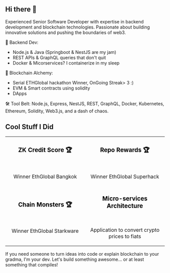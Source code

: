 ## Hi there 👋
Experienced Senior Software Developer with expertise in backend development and blockchain technologies. Passionate about building innovative solutions and pushing the boundaries of web3.

🚀 Backend Dev:
- Node.js & Java (Springboot & NestJS are my jam)
- REST APIs & GraphQL queries that don't quit
- Docker & Micorservices? I containerize in my sleep

🔗 Blockchain Alchemy:
- Serial ETHGlobal hackathon Winner, OnGoing Streak> 3 :)
- EVM & Smart contracts using solidity
- DApps

🛠️ Tool Belt:
Node.js, Express, NestJS, REST, GraphQL, Docker, Kubernetes, Ethereum, Solidity, Web3.js, and a dash of chaos.

## Cool Stuff I Did
<div align="left">
  <table>
    <tr>
      <td width="50%">
        <h3 align="center">
          <a href="https://github.com/ritiklakhwani/zk-credit-score-eth-global-bangkok" target="_blank" style="color: black; text-decoration: none;">ZK Credit Score 🏆</a>
        </h3>
        <div align="center">  
          <br>
          <p>Winner EthGlobal Bangkok</p>
        </div>
      </td>
      <td width="50%">
        <h3 align="center">
          <a href="https://github.com/Krane-Apps/chain-monsters" target="_blank" style="color: black; text-decoration: none;">Repo Rewards 🏆</a>
        </h3>
        <div align="center">  
          <br>
          <p>Winner EthGlobal Superhack</p>
        </div>
      </td>
    </tr>
    <tr>
      <td width="50%">
        <h3 align="center">
          <a href="https://github.com/Krane-Apps/repo-rewards-superhack-2024" target="_blank" style="color: black; text-decoration: none;">Chain Monsters 🏆</a>
        </h3>
        <div align="center">  
          <br>
          <p>Winner EthGlobal Starkware</p>
        </div>
      </td>
      <td width="50%">
        <h3 align="center">
          <a href="https://github.com/LovishB/crypto-converter" target="_blank" style="color: black; text-decoration: none;">Micro-services Architecture</a>
        </h3>
        <div align="center">  
          <br>
          <p>Application to convert crypto prices to fiats</p>
        </div>
      </td>
    </tr>
  </table>
</div>




If you need someone to turn ideas into code or explain blockchain to your gradma, I'm your dev. Let's build something awesome... or at least something that compiles!​​​​​​​​​​​​​​​​
